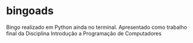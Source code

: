 # bingoads
 Bingo realizado em Python ainda no terminal. Apresentado como trabalho final da Disciplina Introdução a Programação de Computadores
